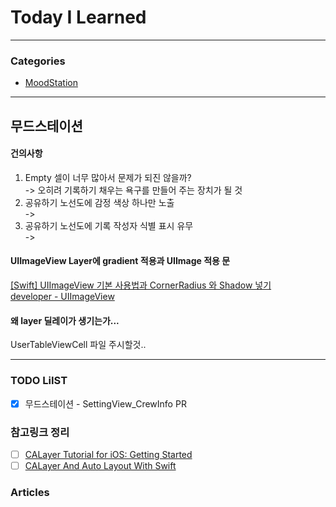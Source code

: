 # Today I Learned
> 

---

### Categories
- [MoodStation](#무드스테이션)

---

## 무드스테이션

#### 건의사항
1. Empty 셀이 너무 많아서 문제가 되진 않을까?  
-> 오히려 기록하기 채우는 욕구를 만들어 주는 장치가 될 것
2. 공유하기 노선도에 감정 색상 하나만 노출  
->
3. 공유하기 노선도에 기록 작성자 식별 표시 유무  
-> 

#### UIImageView Layer에 gradient 적용과 UIImage 적용 문
[[Swift] UIImageView 기본 사용법과 CornerRadius 와 Shadow 넣기](https://tong94.tistory.com/20)  
[developer - UIImageView](https://developer.apple.com/documentation/uikit/uiimageview/)

#### 왜 layer 딜레이가 생기는가...
UserTableViewCell 파일 주시할것..

---

### TODO LiIST
- [x] 무드스테이션 - SettingView_CrewInfo PR


### 참고링크 정리
- [ ] [CALayer Tutorial for iOS: Getting Started](https://www.raywenderlich.com/10317653-calayer-tutorial-for-ios-getting-started)
- [ ] [CALayer And Auto Layout With Swift](https://www.marcosantadev.com/calayer-auto-layout-swift/)

### Articles
